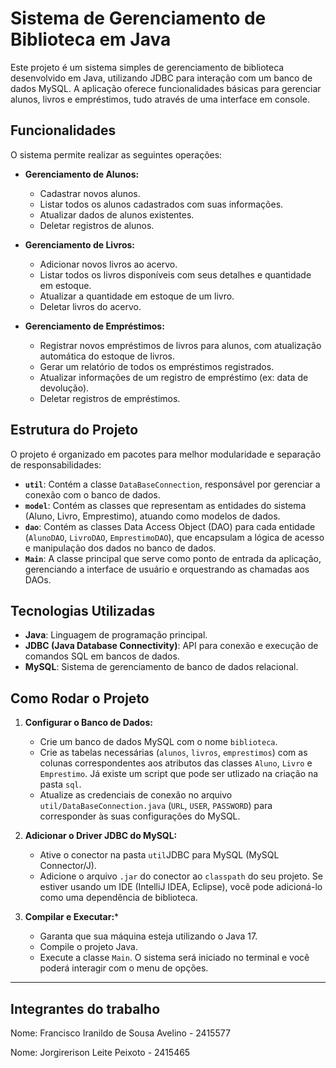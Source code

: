 
# Sistema de Gerenciamento de Biblioteca em Java

Este projeto é um sistema simples de gerenciamento de biblioteca desenvolvido em Java, utilizando JDBC para interação com um banco de dados MySQL. A aplicação oferece funcionalidades básicas para gerenciar alunos, livros e empréstimos, tudo através de uma interface em console.

## Funcionalidades

O sistema permite realizar as seguintes operações:

* **Gerenciamento de Alunos:**
    * Cadastrar novos alunos.
    * Listar todos os alunos cadastrados com suas informações.
    * Atualizar dados de alunos existentes.
    * Deletar registros de alunos.

* **Gerenciamento de Livros:**
    * Adicionar novos livros ao acervo.
    * Listar todos os livros disponíveis com seus detalhes e quantidade em estoque.
    * Atualizar a quantidade em estoque de um livro.
    * Deletar livros do acervo.

* **Gerenciamento de Empréstimos:**
    * Registrar novos empréstimos de livros para alunos, com atualização automática do estoque de livros.
    * Gerar um relatório de todos os empréstimos registrados.
    * Atualizar informações de um registro de empréstimo (ex: data de devolução).
    * Deletar registros de empréstimos.

## Estrutura do Projeto

O projeto é organizado em pacotes para melhor modularidade e separação de responsabilidades:

* **`util`**: Contém a classe `DataBaseConnection`, responsável por gerenciar a conexão com o banco de dados.
* **`model`**: Contém as classes que representam as entidades do sistema (Aluno, Livro, Emprestimo), atuando como modelos de dados.
* **`dao`**: Contém as classes Data Access Object (DAO) para cada entidade (`AlunoDAO`, `LivroDAO`, `EmprestimoDAO`), que encapsulam a lógica de acesso e manipulação dos dados no banco de dados.
* **`Main`**: A classe principal que serve como ponto de entrada da aplicação, gerenciando a interface de usuário e orquestrando as chamadas aos DAOs.

## Tecnologias Utilizadas

* **Java**: Linguagem de programação principal.
* **JDBC (Java Database Connectivity)**: API para conexão e execução de comandos SQL em bancos de dados.
* **MySQL**: Sistema de gerenciamento de banco de dados relacional.

## Como Rodar o Projeto

1.  **Configurar o Banco de Dados:**
    * Crie um banco de dados MySQL com o nome `biblioteca`.
    * Crie as tabelas necessárias (`alunos`, `livros`, `emprestimos`) com as colunas correspondentes aos atributos das classes `Aluno`, `Livro` e `Emprestimo`. Já existe um script que pode ser utlizado na criação na pasta `sql`.
    * Atualize as credenciais de conexão no arquivo `util/DataBaseConnection.java` (`URL`, `USER`, `PASSWORD`) para corresponder às suas configurações do MySQL.

2.  **Adicionar o Driver JDBC do MySQL:**
    * Ative o conector na pasta `util`JDBC para MySQL (MySQL Connector/J).
    * Adicione o arquivo `.jar` do conector ao `classpath` do seu projeto. Se estiver usando um IDE (IntelliJ IDEA, Eclipse), você pode adicioná-lo como uma dependência de biblioteca.

3.  **Compilar e Executar:***
    * Garanta que sua máquina esteja utilizando o Java 17.
    * Compile o projeto Java.
    * Execute a classe `Main`. O sistema será iniciado no terminal e você poderá interagir com o menu de opções.

---
## Integrantes do trabalho
Nome: Francisco Iranildo de Sousa Avelino - 2415577

Nome: Jorgirerison Leite Peixoto - 2415465
